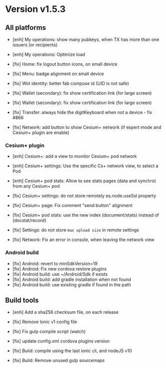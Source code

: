 # Version v1.5.3

## All platforms

- [enh] My operations: show many pubkeys, when TX has more than one issuers (or recipients)
- [enh] My operations: Optimize load

- [fix] Home: fix logout button icons, on small device
- [fix] Menu: badge alignment on small device
- [fix] Wot identity: better fab compose id (UID is not safe)
- [fix] Wallet (secondary): fix show certification link (for large screen)
- [fix] Wallet (secondary): fix show certification link (for large screen)
- [fix] Transfer: always hide the digitKeyboard when not a device - fix #866
- [fix] Network: add button to show Cesium+ network (if expert mode and Cesium+ plugin are enable)

### Cesium+ plugin

- [enh] Cesium+: add a view to monitor Cesium+ pod network
- [enh] Cesium+ settings: Use the specific Cs+ network view, to select a Pod
- [enh] Cesium+ pod stats: Allow to see stats pages (data and synchro) from any Cesium+ pod

- [fix] Cesium+ settings: do not store remotely es.node.useSsl property
- [fix] Cesium+ page: Fix comment "send button" alignment
- [fix] Cesium+ pod stats: use the new index (document/stats) instead of (docstat/record)
- [fix] Settings: do not store `max upload size` in remote settings
- [fix] Network: Fix an error in console, when leaving the network view

### Android build

- [fix] Android: revert to minSdkVersion=19
- [fix] Android: Fix new cordova restore plugins
- [fix] Android build: use ~/Android/Sdk if exists
- [fix] Android build: add gradle installation when not found
- [fix] Android build: use existing gradle if found in the path

## Build tools

- [enh] Add a sha256 checksum file, on each release

- [fix] Remove Ionic v1 config file
- [fix] Fix gulp compile script (watch)
- [fix] update config.xml cordova plugins version
- [fix] Build: compile using the last ionic cli, and nodeJS v10
- [fix] Build: Remove unused gulp sourcemaps

